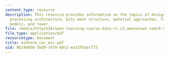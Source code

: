 ```yaml
---
content_type: resource
description: This resource provides information on the topics of design interaction,
  processing architecture, bits meet structure, material approaches, fabricating the
  models, and tower.
file: /media/https%3A/open-learning-course-data-rc.s3.amazonaws.com/4-511-digital-mock-up-workshop-spring-2006/9b14695836d97479b0c5ea33f63ecf73_midterm_car_mic.pdf
file_type: application/pdf
resourcetype: Document
title: midterm_car_mic.pdf
uid: 9b146958-36d9-7479-b0c5-ea33f63ecf73
---
```

